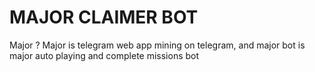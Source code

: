# MAJOR CLAIMER BOT

Major ? Major is telegram web app mining on telegram, and major bot is major auto playing and complete missions bot
